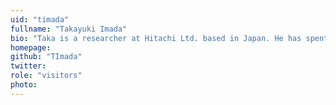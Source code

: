 ```yaml
---
uid: "timada"
fullname: "Takayuki Imada"
bio: "Taka is a researcher at Hitachi Ltd. based in Japan. He has spent five years engaged in server virtualization hypervisor work at Hitachi, and is interested in Unikernel technology and IoT-related computing frameworks (Fog/edge computing)."
homepage:
github: "TImada"
twitter:
role: "visitors"
photo:
---
```

